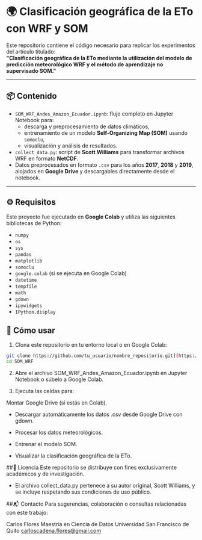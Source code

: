 # 🌍 Clasificación geográfica de la ETo con WRF y SOM

Este repositorio contiene el código necesario para replicar los experimentos del artículo titulado:  
**"Clasificación geográfica de la ETo mediante la utilización del modelo de predicción meteorológico WRF y el método de aprendizaje no supervisado SOM."**

---

## 📦 Contenido

- `SOM_WRF_Andes_Amazon_Ecuador.ipynb`: flujo completo en Jupyter Notebook para:
  - descarga y preprocesamiento de datos climáticos,
  - entrenamiento de un modelo **Self-Organizing Map (SOM)** usando `somoclu`,
  - visualización y análisis de resultados.
- `collect_data.py`: script de **Scott Williams** para transformar archivos WRF en formato **NetCDF**.
- Datos preprocesados en formato `.csv` para los años **2017**, **2018** y **2019**, alojados en **Google Drive** y descargables directamente desde el notebook.

---

## ⚙️ Requisitos

Este proyecto fue ejecutado en **Google Colab** y utiliza las siguientes bibliotecas de Python:

  - `numpy`
  - `os`
  - `sys`
  - `pandas`
  - `matplotlib`
  - `somoclu`
  - `google.colab` (si se ejecuta en Google Colab)
  - `datetime`
  - `tempfile`
  - `math`
  - `gdown`
  - `ipywidgets`
  - `IPython.display`

## 🚀 Cómo usar

1. Clona este repositorio en tu entorno local o en Google Colab:

```bash
git clone https://github.com/tu_usuario/nombre_repositorio.git](https://github.com/carlosflores597/SOM_WRF
cd SOM_WRF
```
2. Abre el archivo SOM_WRF_Andes_Amazon_Ecuador.ipynb en Jupyter Notebook o súbelo a Google Colab.

3. Ejecuta las celdas para:

Montar Google Drive (si estás en Colab).

- Descargar automáticamente los datos .csv desde Google Drive con gdown.

- Procesar los datos meteorológicos.

- Entrenar el modelo SOM.

- Visualizar la clasificación geográfica de la ETo.

##📜 Licencia
Este repositorio se distribuye con fines exclusivamente académicos y de investigación.

- El archivo collect_data.py pertenece a su autor original, Scott Williams, y se incluye respetando sus condiciones de uso público.

##📬 Contacto
Para sugerencias, colaboración o consultas relacionadas con este trabajo:

Carlos Flores
Maestría en Ciencia de Datos
Universidad San Francisco de Quito
carloscadena.flores@gmail.com



